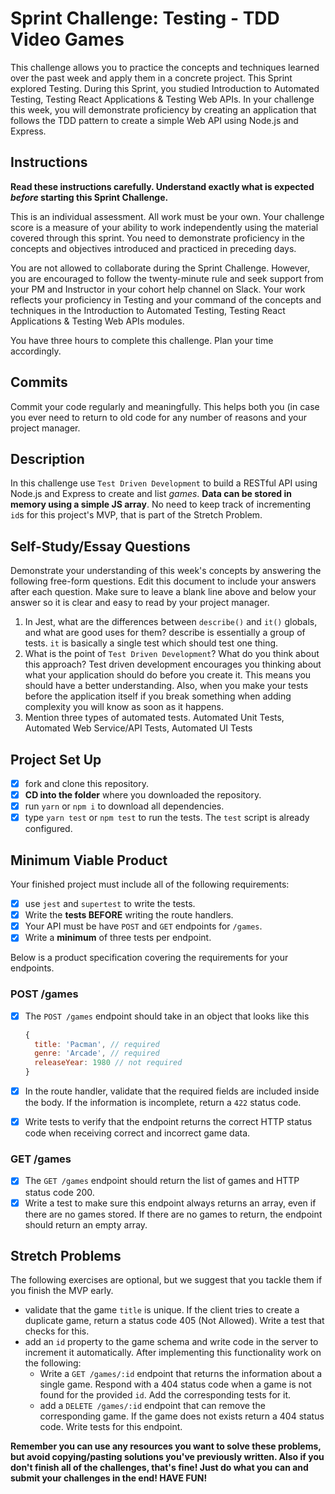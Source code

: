 # Sprint Challenge: Testing - TDD Video Games

This challenge allows you to practice the concepts and techniques learned over the past week and apply them in a concrete project. This Sprint explored Testing. During this Sprint, you studied Introduction to Automated Testing, Testing React Applications & Testing Web APIs. In your challenge this week, you will demonstrate proficiency by creating an application that follows the TDD pattern to create a simple Web API using Node.js and Express.

## Instructions

**Read these instructions carefully. Understand exactly what is expected _before_ starting this Sprint Challenge.**

This is an individual assessment. All work must be your own. Your challenge score is a measure of your ability to work independently using the material covered through this sprint. You need to demonstrate proficiency in the concepts and objectives introduced and practiced in preceding days.

You are not allowed to collaborate during the Sprint Challenge. However, you are encouraged to follow the twenty-minute rule and seek support from your PM and Instructor in your cohort help channel on Slack. Your work reflects your proficiency in Testing and your command of the concepts and techniques in the Introduction to Automated Testing, Testing React Applications & Testing Web APIs modules.

You have three hours to complete this challenge. Plan your time accordingly.

## Commits

Commit your code regularly and meaningfully. This helps both you (in case you ever need to return to old code for any number of reasons and your project manager.

## Description

In this challenge use `Test Driven Development` to build a RESTful API using Node.js and Express to create and list _games_. **Data can be stored in memory using a simple JS array**. No need to keep track of incrementing `id`s for this project's MVP, that is part of the Stretch Problem.

## Self-Study/Essay Questions

Demonstrate your understanding of this week's concepts by answering the following free-form questions. Edit this document to include your answers after each question. Make sure to leave a blank line above and below your answer so it is clear and easy to read by your project manager.

1. In Jest, what are the differences between `describe()` and `it()` globals, and what are good uses for them?
    describe is essentially a group of tests. `it` is basically a single test which should test one thing.
1. What is the point of `Test Driven Development`? What do you think about this approach?
    Test driven development encourages you thinking about what your application should do
    before you create it. This means you should have a better understanding. Also, when you
    make your tests before the application itself if you break something when adding complexity
    you will know as soon as it happens.
1. Mention three types of automated tests.
    Automated Unit Tests, Automated Web Service/API Tests, Automated UI Tests

## Project Set Up

- [X] fork and clone this repository.
- [X] **CD into the folder** where you downloaded the repository.
- [X] run `yarn` or `npm i` to download all dependencies.
- [X] type `yarn test` or `npm test` to run the tests. The `test` script is already configured.

## Minimum Viable Product

Your finished project must include all of the following requirements:

- [X] use `jest` and `supertest` to write the tests.
- [X] Write the **tests BEFORE** writing the route handlers.
- [X] Your API must be have `POST` and `GET` endpoints for `/games`.
- [X] Write a **minimum** of three tests per endpoint.

Below is a product specification covering the requirements for your endpoints.

### POST /games

- [X] The `POST /games` endpoint should take in an object that looks like this

  ```js
  {
    title: 'Pacman', // required
    genre: 'Arcade', // required
    releaseYear: 1980 // not required
  }
  ```

- [X] In the route handler, validate that the required fields are included inside the body. If the information is incomplete, return a `422` status code.
- [X] Write tests to verify that the endpoint returns the correct HTTP status code when receiving correct and incorrect game data.

### GET /games

- [X] The `GET /games` endpoint should return the list of games and HTTP status code 200.
- [X] Write a test to make sure this endpoint always returns an array, even if there are no games stored. If there are no games to return, the endpoint should return an empty array.

## Stretch Problems

The following exercises are optional, but we suggest that you tackle them if you finish the MVP early.

- validate that the game `title` is unique. If the client tries to create a duplicate game, return a status code 405 (Not Allowed). Write a test that checks for this.
- add an `id` property to the game schema and write code in the server to increment it automatically. After implementing this functionality work on the following:
  - Write a `GET /games/:id` endpoint that returns the information about a single game. Respond with a 404 status code when a game is not found for the provided `id`. Add the corresponding tests for it.
  - add a `DELETE /games/:id` endpoint that can remove the corresponding game. If the game does not exists return a 404 status code. Write tests for this endpoint.

**Remember you can use any resources you want to solve these problems, but avoid copying/pasting solutions you've previously written. Also if you don't finish all of the challenges, that's fine! Just do what you can and submit your challenges in the end! HAVE FUN!**
